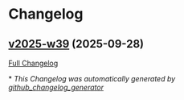 # Changelog

## [v2025-w39](https://github.com/Tessa1217/lowcode-generator/tree/v2025-w39) (2025-09-28)

[Full Changelog](https://github.com/Tessa1217/lowcode-generator/compare/38452c9d5add9fcae687a4031cd0001e5f04c19a...v2025-w39)



\* *This Changelog was automatically generated by [github_changelog_generator](https://github.com/github-changelog-generator/github-changelog-generator)*
